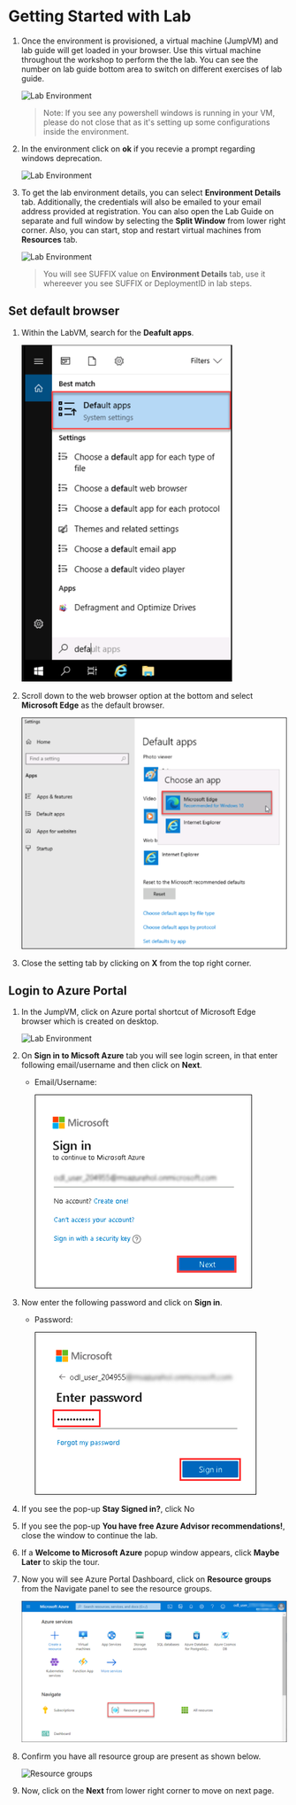 
# Getting Started with Lab

1. Once the environment is provisioned, a virtual machine (JumpVM) and lab guide will get loaded in your browser. Use this virtual machine throughout the workshop to perform the the lab. You can see the number on lab guide bottom area to switch on different exercises of lab guide.

   ![](https://github.com/anushabc/MCW-Continuous-delivery-in-Azure-DevOps/blob/prod/Hands-on%20lab/media/image01.png?raw=true "Lab Environment")
   
   >Note: If you see any powershell windows is running in your VM, please do not close that as it's setting up some configurations inside the environment.
   
1. In the environment click on **ok** if you recevie a prompt regarding windows deprecation.

   ![](https://github.com/anushabc/MCW-Continuous-delivery-in-Azure-DevOps/blob/prod/Hands-on%20lab/media/imgdepre.png?raw=true "Lab Environment")     

1. To get the lab environment details, you can select **Environment Details** tab. Additionally, the credentials will also be emailed to your email address provided at registration. You can also open the Lab Guide on separate and full window by selecting the **Split Window** from lower right corner. Also, you can start, stop and restart virtual machines from **Resources** tab.

   ![](https://github.com/anushabc/MCW-Continuous-delivery-in-Azure-DevOps/blob/prod/Hands-on%20lab/media/image02.png?raw=true "Lab Environment")
 
    > You will see SUFFIX value on **Environment Details** tab, use it whereever you see SUFFIX or DeploymentID in lab steps.

## Set default browser

1. Within the LabVM, search for the **Deafult apps**.

    ![](media/default%20apps.png)
    
2. Scroll down to the web browser option at the bottom and select **Microsoft Edge** as the default browser.

    ![](media/MSedge.png)
    
 3. Close the setting tab by clicking on **X** from the top right corner.
 
## Login to Azure Portal
1. In the JumpVM, click on Azure portal shortcut of Microsoft Edge browser which is created on desktop.

   ![](https://github.com/anushabc/MCW-Continuous-delivery-in-Azure-DevOps/blob/prod/Hands-on%20lab/media/image01.png?raw=true "Lab Environment")
   
1. On **Sign in to Micsoft Azure** tab you will see login screen, in that enter following email/username and then click on **Next**. 
   * Email/Username: <inject key="AzureAdUserEmail"></inject>
   
      ![](media/imagesignin.png "Enter Email")
     
1. Now enter the following password and click on **Sign in**.
   * Password: <inject key="AzureAdUserPassword"></inject>
   
     ![](media/image8.png "Enter Password")
     
1. If you see the pop-up **Stay Signed in?**, click No

1. If you see the pop-up **You have free Azure Advisor recommendations!**, close the window to continue the lab.

1. If a **Welcome to Microsoft Azure** popup window appears, click **Maybe Later** to skip the tour.
   
1. Now you will see Azure Portal Dashboard, click on **Resource groups** from the Navigate panel to see the resource groups.

    ![](media/select-rg.png "Resource groups")
   
1. Confirm you have all resource group are present as shown below.

    ![](https://github.com/anushabc/MCW-Continuous-delivery-in-Azure-DevOps/blob/prod/Hands-on%20lab/media/image03.png?raw=true "Resource groups")
   
1. Now, click on the **Next** from lower right corner to move on next page.
